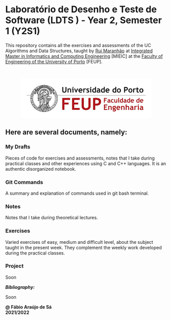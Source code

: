 # Laboratório de Desenho e Teste de Software (LDTS  ) - Year 2, Semester 1 (Y2S1)

This repository contains all the exercises and assessments of the UC Algorithms and Data Structures, taught by [Rui Maranhão](https://sigarra.up.pt/feup/pt/func_geral.formview?p_codigo=466651) at [Integrated Master in Informatics and Computing Engineering](https://sigarra.up.pt/feup/pt/cur_geral.cur_view?pv_curso_id=742) [MIEIC] at the [Faculty of Engineering of the University of Porto](https://sigarra.up.pt/feup/pt/web_page.Inicial) [FEUP]. <br/>

<br/>
<p align = "center" >
  <img 
       title = "FEUP logo"
       src = "Images/FEUP_Logo.png" 
       alt = "FEUP Logo" 
    />
</p>

## Here are several documents, namely:

### My Drafts <br/>
Pieces of code for exercises and assessments, notes that I take during practical classes and other experiences using C and C++ languages. It is an authentic disorganized notebook. <br/>

### Git Commands <br>
A summary and explanation of commands used in git bash terminal.

### Notes
Notes that I take during theoretical lectures.<br/>

### Exercises
Varied exercises of easy, medium and difficult level, about the subject taught in the present week. They complement the weekly work developed during the practical classes. <br/>

### Project

Soon <br>

***Bibliography:***

Soon <br>

**@ Fábio Araújo de Sá** <br/>
**2021/2022**